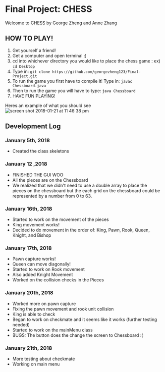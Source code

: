# <b> Final Project: CHESS </b>
Welcome to CHESS by George Zheng and Anne Zhang
## HOW TO PLAY!
1. Get yourself a friend!
2. Get a computer and open terminal :)
3. cd into whichever directory you would like to place the chess game : ex) ``` cd Desktop ```
4. Type in: ```git clone https://github.com/georgezheng123/Final-Project.git```
5. To run the game you first have to compile it! Type in: ```javac Chessboard.java```
6. Then to run the game you will have to type: ```java Chessboard```
7. HAVE FUN PLAYING!

Heres an example of what you should see
![screen shot 2018-01-21 at 11 46 38 pm](https://user-images.githubusercontent.com/33818024/35205765-c022ad9a-ff05-11e7-9461-5d58df0dc3a2.png)

## Development Log
### January 5th, 2018
* Created the class skeletons
### January 12 ,2018
* FINISHED THE GUI WOO
* All the pieces are on the Chessboard
* We realized that we didn't need to use a double array to place the pieces on the chessboard but the each grid on the chessboard could be represented by a number from 0 to 63.
### January 16th, 2018
* Started to work on the movement of the pieces
* King movement works!
* Decided to do movement in the order of: King, Pawn, Rook, Queen, Knight, and Bishop
### January 17th, 2018
* Pawn capture works!
* Queen can move diagonally!
* Started to work on Rook movement
* Also added Knight Movement
* Worked on the collision checks in the Pieces
### January 20th, 2018
* Worked more on pawn capture
* Fixing the pawn movement and rook unit collision
* King is able to check
* Began to work on checkmate and it seems like it works (further testing needed)
* Started to work on the mainMenu class
* BUGS: The button does the change the screen to Chessboard :( 
### January 21th, 2018
* More testing about checkmate
* Working on main menu
